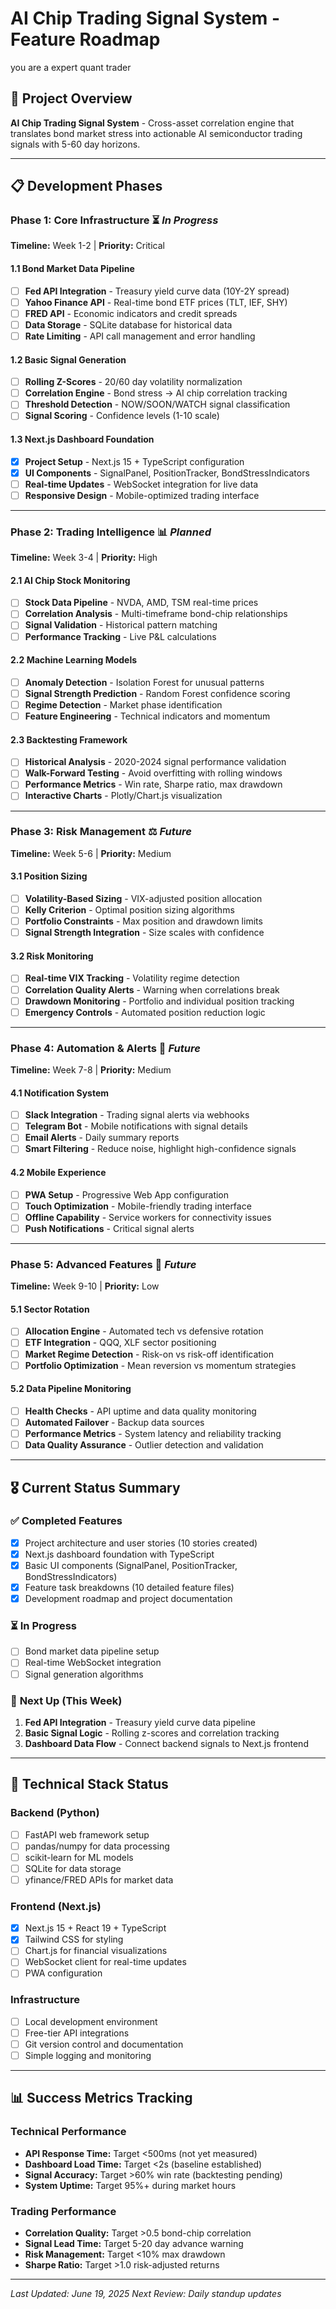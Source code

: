 # AI Chip Trading Signal System - Feature Roadmap


you are a expert quant trader

## 🎯 Project Overview
**AI Chip Trading Signal System** - Cross-asset correlation engine that translates bond market stress into actionable AI semiconductor trading signals with 5-60 day horizons.

---

## 📋 Development Phases

### **Phase 1: Core Infrastructure** ⏳ *In Progress*
**Timeline:** Week 1-2 | **Priority:** Critical

#### 1.1 Bond Market Data Pipeline
- [ ] **Fed API Integration** - Treasury yield curve data (10Y-2Y spread)
- [ ] **Yahoo Finance API** - Real-time bond ETF prices (TLT, IEF, SHY)
- [ ] **FRED API** - Economic indicators and credit spreads
- [ ] **Data Storage** - SQLite database for historical data
- [ ] **Rate Limiting** - API call management and error handling

#### 1.2 Basic Signal Generation
- [ ] **Rolling Z-Scores** - 20/60 day volatility normalization
- [ ] **Correlation Engine** - Bond stress → AI chip correlation tracking
- [ ] **Threshold Detection** - NOW/SOON/WATCH signal classification
- [ ] **Signal Scoring** - Confidence levels (1-10 scale)

#### 1.3 Next.js Dashboard Foundation
- [x] **Project Setup** - Next.js 15 + TypeScript configuration
- [x] **UI Components** - SignalPanel, PositionTracker, BondStressIndicators
- [ ] **Real-time Updates** - WebSocket integration for live data
- [ ] **Responsive Design** - Mobile-optimized trading interface

---

### **Phase 2: Trading Intelligence** 📊 *Planned*
**Timeline:** Week 3-4 | **Priority:** High

#### 2.1 AI Chip Stock Monitoring
- [ ] **Stock Data Pipeline** - NVDA, AMD, TSM real-time prices
- [ ] **Correlation Analysis** - Multi-timeframe bond-chip relationships
- [ ] **Signal Validation** - Historical pattern matching
- [ ] **Performance Tracking** - Live P&L calculations

#### 2.2 Machine Learning Models
- [ ] **Anomaly Detection** - Isolation Forest for unusual patterns
- [ ] **Signal Strength Prediction** - Random Forest confidence scoring
- [ ] **Regime Detection** - Market phase identification
- [ ] **Feature Engineering** - Technical indicators and momentum

#### 2.3 Backtesting Framework
- [ ] **Historical Analysis** - 2020-2024 signal performance validation
- [ ] **Walk-Forward Testing** - Avoid overfitting with rolling windows
- [ ] **Performance Metrics** - Win rate, Sharpe ratio, max drawdown
- [ ] **Interactive Charts** - Plotly/Chart.js visualization

---

### **Phase 3: Risk Management** ⚖️ *Future*
**Timeline:** Week 5-6 | **Priority:** Medium

#### 3.1 Position Sizing
- [ ] **Volatility-Based Sizing** - VIX-adjusted position allocation
- [ ] **Kelly Criterion** - Optimal position sizing algorithms
- [ ] **Portfolio Constraints** - Max position and drawdown limits
- [ ] **Signal Strength Integration** - Size scales with confidence

#### 3.2 Risk Monitoring
- [ ] **Real-time VIX Tracking** - Volatility regime detection
- [ ] **Correlation Quality Alerts** - Warning when correlations break
- [ ] **Drawdown Monitoring** - Portfolio and individual position tracking
- [ ] **Emergency Controls** - Automated position reduction logic

---

### **Phase 4: Automation & Alerts** 🚨 *Future*
**Timeline:** Week 7-8 | **Priority:** Medium

#### 4.1 Notification System
- [ ] **Slack Integration** - Trading signal alerts via webhooks
- [ ] **Telegram Bot** - Mobile notifications with signal details
- [ ] **Email Alerts** - Daily summary reports
- [ ] **Smart Filtering** - Reduce noise, highlight high-confidence signals

#### 4.2 Mobile Experience
- [ ] **PWA Setup** - Progressive Web App configuration
- [ ] **Touch Optimization** - Mobile-friendly trading interface
- [ ] **Offline Capability** - Service workers for connectivity issues
- [ ] **Push Notifications** - Critical signal alerts

---

### **Phase 5: Advanced Features** 🚀 *Future*
**Timeline:** Week 9-10 | **Priority:** Low

#### 5.1 Sector Rotation
- [ ] **Allocation Engine** - Automated tech vs defensive rotation
- [ ] **ETF Integration** - QQQ, XLF sector positioning
- [ ] **Market Regime Detection** - Risk-on vs risk-off identification
- [ ] **Portfolio Optimization** - Mean reversion vs momentum strategies

#### 5.2 Data Pipeline Monitoring
- [ ] **Health Checks** - API uptime and data quality monitoring
- [ ] **Automated Failover** - Backup data sources
- [ ] **Performance Metrics** - System latency and reliability tracking
- [ ] **Data Quality Assurance** - Outlier detection and validation

---

## 🎖️ Current Status Summary

### ✅ **Completed Features**
- [x] Project architecture and user stories (10 stories created)
- [x] Next.js dashboard foundation with TypeScript
- [x] Basic UI components (SignalPanel, PositionTracker, BondStressIndicators)
- [x] Feature task breakdowns (10 detailed feature files)
- [x] Development roadmap and project documentation

### ⏳ **In Progress**
- [ ] Bond market data pipeline setup
- [ ] Real-time WebSocket integration
- [ ] Signal generation algorithms

### 📅 **Next Up (This Week)**
1. **Fed API Integration** - Treasury yield curve data pipeline
2. **Basic Signal Logic** - Rolling z-scores and correlation tracking
3. **Dashboard Data Flow** - Connect backend signals to Next.js frontend

---

## 🔧 Technical Stack Status

### **Backend (Python)**
- [ ] FastAPI web framework setup
- [ ] pandas/numpy for data processing
- [ ] scikit-learn for ML models
- [ ] SQLite for data storage
- [ ] yfinance/FRED APIs for market data

### **Frontend (Next.js)**
- [x] Next.js 15 + React 19 + TypeScript
- [x] Tailwind CSS for styling
- [ ] Chart.js for financial visualizations
- [ ] WebSocket client for real-time updates
- [ ] PWA configuration

### **Infrastructure**
- [ ] Local development environment
- [ ] Free-tier API integrations
- [ ] Git version control and documentation
- [ ] Simple logging and monitoring

---

## 📊 Success Metrics Tracking

### **Technical Performance**
- **API Response Time:** Target <500ms (not yet measured)
- **Dashboard Load Time:** Target <2s (baseline established)
- **Signal Accuracy:** Target >60% win rate (backtesting pending)
- **System Uptime:** Target 95%+ during market hours

### **Trading Performance** 
- **Correlation Quality:** Target >0.5 bond-chip correlation
- **Signal Lead Time:** Target 5-20 day advance warning
- **Risk Management:** Target <10% max drawdown
- **Sharpe Ratio:** Target >1.0 risk-adjusted returns

---

*Last Updated: June 19, 2025*
*Next Review: Daily standup updates*